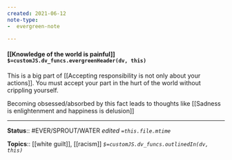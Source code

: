 ```yaml
---
created: 2021-06-12
note-type: 
-  evergreen-note

---
```


#### [[Knowledge of the world is painful]] `$=customJS.dv_funcs.evergreenHeader(dv, this)`

This is a big part of [[Accepting responsibility is not only about your actions]]. You must accept your part in the hurt of the world without crippling yourself.

Becoming obsessed/absorbed by this fact leads to thoughts like [[Sadness is enlightenment and happiness is delusion]]

---

**Status**:: #EVER/SPROUT/WATER 
*edited `=this.file.mtime`*

**Topics**:: [[white guilt]], [[racism]] 
*`$=customJS.dv_funcs.outlinedIn(dv, this)`*

